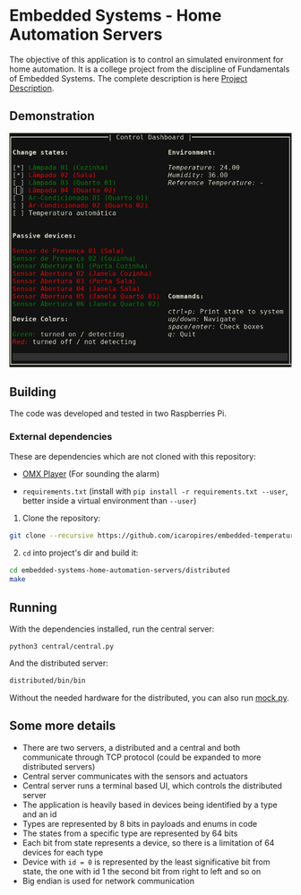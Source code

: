 # Embedded Systems - Home Automation Servers

The objective of this application is to control an simulated environment for home automation. It is a college project from the discipline of Fundamentals of Embedded Systems. The complete description is here [Project Description](https://gitlab.com/fse_fga/projetos/projeto-2).

## Demonstration

![demonstration](doc/demonstration.png)


## Building

The code was developed and tested in two Raspberries Pi.

### External dependencies

These are dependencies which are not cloned with this repository:

* [OMX Player](https://www.raspberrypi.org/documentation/usage/audio/) (For sounding the alarm)

* `requirements.txt` (install with `pip install -r requirements.txt --user`, better inside a virtual environment than `--user`)

1. Clone the repository:

``` bash
git clone --recursive https://github.com/icaropires/embedded-temperature-on-off
```

2. `cd` into project's dir and build it:

``` bash
cd embedded-systems-home-automation-servers/distributed
make
```

## Running

With the dependencies installed, run the central server:

```python3
python3 central/central.py
```

And the distributed server:

``` bash
distributed/bin/bin
```

Without the needed hardware for the distributed, you can also run [mock.py](scripts/mock.py).

## Some more details

* There are two servers, a distributed and a central and both communicate through TCP protocol (could be expanded to more distributed servers)
* Central server communicates with the sensors and actuators
* Central server runs a terminal based UI, which controls the distributed server
* The application is heavily based in devices being identified by a type and an id
* Types are represented by 8 bits in payloads and enums in code
* The states from a specific type are represented by 64 bits
* Each bit from state represents a device, so there is a limitation of 64 devices for each type
* Device with `id = 0` is represented by the least significative bit from state, the one with id 1 the second bit from right to left and so on
* Big endian is used for network communication
